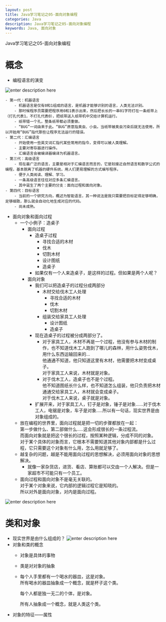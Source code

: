 ```yaml
---
layout: post
title: Java学习笔记之05-面向对象编程
categories: Java
description: Java学习笔记之05-面向对象编程
keywords: Java, 面向对象
---
```


Java学习笔记之05-面向对象编程

# 概念
- 编程语言的演变

![enter description here](/images/posts/java/study/05-oop/language.png)

	- 第一代：机器语言
		- 机器语言是仅有0和1组成的语言，是机器才能够识别的语言，人类无法识别。
		- 那时候程序员需要把程序用0和1表示出来，然后把长长的一串01字符打在一条纸带上（打孔代表1，不打孔代表0），把纸带送入纸带机中交给计算机运行。
		- 纸带错一个孔，整条纸带都必须重做。
		- “BUG”一词由来于此。“BUG”原意指臭虫、小虫。当纸带被臭虫污染后就无法使用，所以开始用“BUG”指代那些让程序无法运行的错误。
	- 第二代：汇编语言
		- 开始使用一些英文词汇指代某些常用的指令，变得可以被人类理解。
		- 主要对寄存器进行操作。
		- 汇编语言会被编译器编译为机器语言。
	- 第三代：高级语言
		- 现在最广泛的语言，主要是相对于汇编语言而言的，它是较接近自然语言和数学公式的编程，基本脱离了机器的硬件系统，用人们更易理解的方式编写程序。
		- 便于人类阅读、理解、学习。
		- 一条高级语言往往对应多条汇编语言。
		- 其中诞生了两个主要的分支：面向过程和面向对象。
	- 第四代：目标语言
		- 当前的一个研究方向，概述为智能语言，其一种说法是我只需要把目标定得足够明确，足够细致，那么就会自动化地生成对应的代码。
		- 尚未成熟。
		
- 面向对象和面向过程
	- 一个小例子：造桌子
		- 面向过程
			- 造桌子过程
				- 寻找合适的木材
				- 伐木
				- 切割木材
				- 设计图纸
				- 造桌子
			- 如果仅有一个人来造桌子，是这样的过程。但如果是两个人呢？
		- 面向对象
			- 我们可以把造桌子的过程分成两部分
				- 木材交给伐木工人处理
					- 寻找合适的木材
					- 伐木
					- 切割木材
				- 组装交给家具工人处理
					- 设计图纸
					- 造桌子
			- 现在造桌子的过程被分成两部分了。
				- 对于家具工人，木材不再是一个过程，他没有参与木材的制作，也不知道伐木工人跑到了哪儿的森林，用什么姿势伐木，用什么东西运输回来的...<br>
				  他通通不知道，他只知道这里有木材，他需要把木材变成桌子。<br>
				  对于家具工人来说，木材就是对象。
				- 对于伐木工人，造桌子也不是个过程。<br>
				  他不知道图纸长什么样，也不知道怎么组装，他只负责把木材通通交给家具工人，木材就会变成桌子。<br>
				  对于伐木工人来说，桌子就是对象。<br>
			- 扩展开来，对于家具工人，钉子是对象，锤子是对象......对于伐木工人，电锯是对象，车子是对象.....所以有一句话，现实世界是由对象组成的。
	- 放在编程的世界里，面向过程就是把一切的步骤都放在一起：<br>
	  第一步做什么、第二部做什么.....这会形成很长的一条过程流。<br>
	  而面向对象就是把这个很长的过程，按照某种逻辑，分成不同的对象。<br>
	  对于某个具体的对象而言，它根本不需要知道其他对象内部都是什么过程，它只需要这个对象有什么用，怎么用就足够了。<br>
	- 越复杂的问题，越是不能用面向过程的思想解决，必须用面向对象的思想解决。
		- 就像一家杂货店，进货、看店、算账都可以交由一个人解决。但是一家超市不可能只有一个员工。
	- 面向过程和面向对象不是毫无关联的。<br>
	  对于某个对象来说，它内部的逻辑过程它是知晓的。<br>
	  所以对外是面向对象，对内是面向过程。
		  

![enter description here](/images/posts/java/study/05-oop/language.png)

# 类和对象
- 现实世界是由什么组成的？
![enter description here](/images/posts/java/study/05-oop/world.png)
- 对象和类的概念
	- 对象是具体的事物
	- 类是对对象的抽象
	- 每个人手里都有一个喝水的器皿，这是对象。<br>
	  所有喝水的器皿抽象成一个概念，就是杯子这个类。
	  
	  每个人都是独一无二的个体，是对象。
	  
	  所有人抽象成一个概念，就是人类这个类。
- 对象的特征——属性
